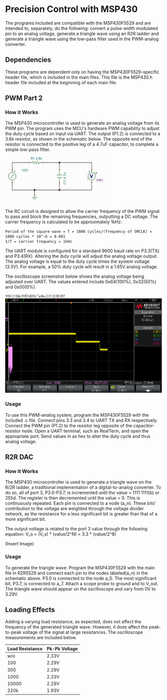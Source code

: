 # Precision Control with MSP430
The programs included are compatible with the MSP430F5529 and are intended to, separately, do the following: convert a pulse-width modulated pin to an analog voltage, generate a triangle wave using an R2R ladder and generate a triangle wave using the low-pass filter used in the PWM-analog converter. 

## Dependencies
These programs are dependent only on having the MSP430F5529-specific header file, which is included in the main files. This file is the MSP430.h header file included at the beginning of each main file.

## PWM Part 2

### How it Works
The MSP430 microcontroller is used to generate an analog voltage from its PWM pin. The program uses the MCU's hardware PWM capability to adjust the duty cycle based on input via UART. The output (P1.2) is connected to a 3.6k resistor, as shown in the schematic below. The opposite end of the resistor is connected to the positive leg of a 4.7uF capacitor, to complete a simple low-pass filter.

![PWMtoAnalog](https://github.com/RU09342/lab-6taking-control-over-your-embedded-life-either-net/blob/master/Precision%20Control/circuit.JPG)

The RC circuit is designed to allow the carrier frequency of the PWM signal to pass and block the remaining frequencies, outputting a DC voltage. The carrier frequency is calculated to be approximately 1kHz:

	Period of the square wave = T = 1000 cycles/(frequency of SMCLK) = 1000 cycles * 10^-6 = 0.001
	1/T = carrier frequency = 1kHz
	
The UART module is configured for a standard 9600 baud rate on P3.3(TX) and P3.4(RX). Altering the duty cycle will adjust the analog voltage output. The analog voltage is equal to the duty cycle times the system voltage (3.3V). For example, a 50% duty cycle will result in a 1.65V analog voltage.

The oscilloscope screenshot below shows the analog voltage being adjusted over UART. The values entered include 0x64(100%), 0x32(50%) and 0x00(0%).

![AdjustingVoltage](https://github.com/RU09342/lab-6taking-control-over-your-embedded-life-either-net/blob/master/Precision%20Control/PWMtoAnalog/adjustingvoltage.png)

### Usage
To use this PWM-analog system, program the MSP430F5529 with the included .c file. Connect pins 3.3 and 3.4 to UART TX and RX respectively. Connect the PWM pin (P1.2) to the resistor leg opposite of the capacitor-resistor node. Open a UART terminal, such as RealTerm, and open the appropriate port. Send values in as hex to alter the duty cycle and thus analog voltage.

## R2R DAC
### How it Works
The MSP430 microcontroller is used to generate a triangle wave on the R/2R ladder, a traditional implementation of a digital-to-analog converter. To do so, all of port 3, P3.0-P3.7, is incremented until the value = 1111 1111(b) or 255d. The register is then decremented until the value = 0. This is continuously repeated. Each pin is connected to a node (a_n). These bits' contribution to the voltage are weighted through the voltage divider network, as the resistance for a less significant bit is greater than that of a more significant bit.

The output voltage is related to the port 3 value through the following equation: V_o = (V_s) * (value/2^N) = 3.3 * (value/2^8)

(Insert Image) 

### Usage
To generate the triangle wave: Program the MSP430F5529 with the main file in R2R5529 and connect each pin to the nodes labeled(a_n) in the schematic above. P3.0 is connected to the node a_0. The most significant bit, P3.7, is connected to a_7. Attach a scope probe to ground and to V_out. The triangle wave should appear on the oscilloscope and vary from 0V to 3.29V.

## Loading Effects

Adding a varying load resistance, as expected, does not affect the frequency of the generated triangle wave. However, it does affect the peak-to-peak voltage of the signal at large resistances. The oscilloscope measurements are included below.

|Load Resistance| Pk-Pk Voltage |
| ------------- | ------------- |
| w/o 			| 2.33V  |
| 100		    | 2.29V  |
| 300			| 2.29V  |
| 1000			| 2.33V  |
| 10000			| 2.29V  |
| 220k			| 1.93V  |  



